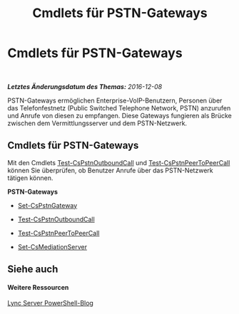 ﻿---
title: Cmdlets für PSTN-Gateways
TOCTitle: Cmdlets für PSTN-Gateways
ms:assetid: 6a8aa6ea-f349-4b95-b3ce-c28d2ae0a84b
ms:mtpsurl: https://technet.microsoft.com/de-de/library/Gg416491(v=OCS.15)
ms:contentKeyID: 49294298
ms.date: 12/10/2016
mtps_version: v=OCS.15
ms.translationtype: HT
---

# Cmdlets für PSTN-Gateways

 

_**Letztes Änderungsdatum des Themas:** 2016-12-08_

PSTN-Gateways ermöglichen Enterprise-VoIP-Benutzern, Personen über das Telefonfestnetz (Public Switched Telephone Network, PSTN) anzurufen und Anrufe von diesen zu empfangen. Diese Gateways fungieren als Brücke zwischen dem Vermittlungsserver und dem PSTN-Netzwerk.

## Cmdlets für PSTN-Gateways

Mit den Cmdlets [Test-CsPstnOutboundCall](test-cspstnoutboundcall.md) und [Test-CsPstnPeerToPeerCall](test-cspstnpeertopeercall.md) können Sie überprüfen, ob Benutzer Anrufe über das PSTN-Netzwerk tätigen können.

**PSTN-Gateways**

  -   
    [Set-CsPstnGateway](set-cspstngateway.md)

  -   
    [Test-CsPstnOutboundCall](test-cspstnoutboundcall.md)

  -   
    [Test-CsPstnPeerToPeerCall](test-cspstnpeertopeercall.md)

  -   
    [Set-CsMediationServer](set-csmediationserver.md)

## Siehe auch

#### Weitere Ressourcen

[Lync Server PowerShell-Blog](http://go.microsoft.com/fwlink/?linkid=203150%26clcid=0x407)

